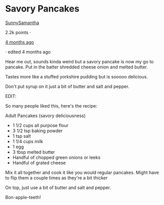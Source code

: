 # Savory Pancakes

[SunnySamantha](https://www.reddit.com/user/SunnySamantha/)

2.2k points ·

[4 months ago](https://www.reddit.com/r/AskReddit/comments/frdto9/chefs_of_reddit_what_are_some_things_people/flvhhbk/)

· edited 4 months ago

Hear me out, sounds kinda weird but a savory pancake is now my go to
pancake. Put in the batter shredded cheese onion and melted butter.

Tastes more like a stuffed yorkshire pudding but is sooooo delicious.

Don't put syrup on it just a bit of butter and salt and pepper.

EDIT:

So many people liked this, here's the recipe:

Adult Pancakes (savory deliciousness)

- 1 1/2 cups all purpose flour
- 3 1/2 tsp baking powder
- 1 tsp salt
- 1 1/4 cups milk
- 1 egg
- 3 tbsp melted butter
- Handful of chopped green onions or leeks
- Handful of grated cheese

Mix it all together and cook it like you would regular pancakes. Might have to flip them a couple times as they're a bit thicker

On top, just use a bit of butter and salt and pepper.

Bon-apple-teeth!